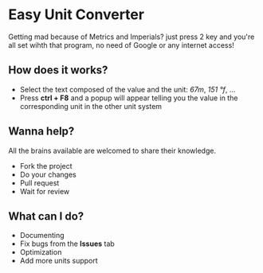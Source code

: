 # Easy Unit Converter

Getting mad because of Metrics and Imperials? just press 2 key and you're all set wihth that program, no need of Google or any internet access!

## How does it works?

- Select the text composed of the value and the unit: _67m_, _151 °f_, ...
- Press **ctrl + F8** and a popup will appear telling you the value in the corresponding unit in the other unit system

## Wanna help?

All the brains available are welcomed to share their knowledge.

- Fork the project
- Do your changes
- Pull request
- Wait for review

## What can I do?

- Documenting
- Fix bugs from the **Issues** tab
- Optimization
- Add more units support
